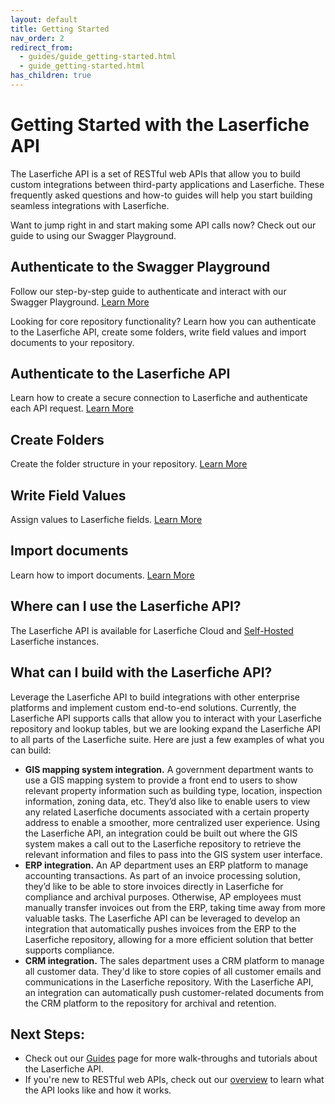 ```yaml
---
layout: default
title: Getting Started
nav_order: 2
redirect_from:
  - guides/guide_getting-started.html
  - guide_getting-started.html
has_children: true
---
```


<!--© 2024 Laserfiche.
See LICENSE-DOCUMENTATION and LICENSE-CODE in the project root for license information.-->

# Getting Started with the Laserfiche API

The Laserfiche API is a set of RESTful web APIs that allow you to build custom integrations between third-party applications and Laserfiche. These frequently asked questions and how-to guides will help you start building seamless integrations with Laserfiche.

Want to jump right in and start making some API calls now? Check out our guide to using our Swagger Playground.

## Authenticate to the Swagger Playground

Follow our step-by-step guide to authenticate and interact with our Swagger Playground. [Learn More](../../api/authentication/guide_authenticating-to-the-swagger-playground/)

Looking for core repository functionality? Learn how you can authenticate to the Laserfiche API, create some folders, write field values and import documents to your repository.

## Authenticate to the Laserfiche API

Learn how to create a secure connection to Laserfiche and authenticate each API request. [Learn More](../../api/authentication/guide_authenticate-to-the-laserfiche-api/)

## Create Folders

Create the folder structure in your repository. [Learn More](../../guides/documents-and-folders/guide_creating-folders/)

## Write Field Values

Assign values to Laserfiche fields. [Learn More](../../guides/metadata/guide_write-field-values/)

## Import documents

Learn how to import documents. [Learn More](../../guides/documents-and-folders/guide_importing-documents/)

## Where can I use the Laserfiche API?

The Laserfiche API is available for Laserfiche Cloud and [Self-Hosted](../../api/server/) Laserfiche instances.

## What can I build with the Laserfiche API?

Leverage the Laserfiche API to build integrations with other enterprise platforms and implement custom end-to-end solutions. Currently, the Laserfiche API supports calls that allow you to interact with your Laserfiche repository and lookup tables, but we are looking expand the Laserfiche API to all parts of the Laserfiche suite. Here are just a few examples of what you can build:

- **GIS mapping system integration.** A government department wants to use a GIS mapping system to provide a front end to users to show relevant property information such as building type, location, inspection information, zoning data, etc. They’d also like to enable users to view any related Laserfiche documents associated with a certain property address to enable a smoother, more centralized user experience. Using the Laserfiche API, an integration could be built out where the GIS system makes a call out to the Laserfiche repository to retrieve the relevant information and files to pass into the GIS system user interface.
- **ERP integration.** An AP department uses an ERP platform to manage accounting transactions. As part of an invoice processing solution, they’d like to be able to store invoices directly in Laserfiche for compliance and archival purposes. Otherwise, AP employees must manually transfer invoices out from the ERP, taking time away from more valuable tasks. The Laserfiche API can be leveraged to develop an integration that automatically pushes invoices from the ERP to the Laserfiche repository, allowing for a more efficient solution that better supports compliance.
- **CRM integration.** The sales department uses a CRM platform to manage all customer data. They'd like to store copies of all customer emails and communications in the Laserfiche repository. With the Laserfiche API, an integration can automatically push customer-related documents from the CRM platform to the repository for archival and retention.

## Next Steps:

- Check out our [Guides](../../guides/) page for more walk-throughs and tutorials about the Laserfiche API.
- If you're new to RESTful web APIs, check out our [overview](../../api/guide_overview-of-the-laserfiche-api/) to learn what the API looks like and how it works.
